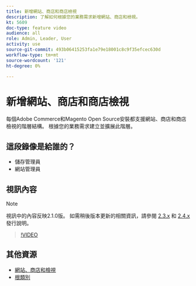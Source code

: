 ```yaml
---
title: 新增網站、商店和商店檢視
description: 了解如何根據您的業務需求新增網站、商店和檢視。
kt: 5609
doc-type: feature video
audience: all
role: Admin, Leader, User
activity: use
source-git-commit: 493b06415253fa1e79e18001c8c9f35efcec630d
workflow-type: tm+mt
source-wordcount: '121'
ht-degree: 0%

---
```



# 新增網站、商店和商店檢視

每個Adobe Commerce和Magento Open Source安裝都支援網站、商店和商店檢視的階層結構。 根據您的業務需求建立並擴展此階層。

## 這段錄像是給誰的？

- 儲存管理員
- 網站管理員

## 視訊內容

>[!NOTE]
>
>視訊中的內容反映2.1.0版。 如需稍後版本更新的相關資訊，請參閱 [2.3.x](https://devdocs.magento.com/guides/v2.3/release-notes/bk-release-notes.html) 和 [2.4.x](https://devdocs.magento.com/guides/v2.4/release-notes/bk-release-notes.html) 發行說明。

>[!VIDEO](https://video.tv.adobe.com/v/35787?quality=12&learn=on)

## 其他資源

- [網站、商店和檢視](https://docs.magento.com/user-guide/stores/websites-stores-views.html)
- [根類別](https://docs.magento.com/user-guide/catalog/category-root.html)
